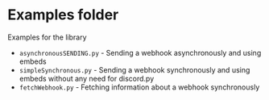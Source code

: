 # Examples folder

Examples for the library 

* `asynchronousSENDING.py` - Sending a webhook asynchronously and using embeds 
* `simpleSynchronous.py` - Sending a webhook synchronously and using embeds without any need for discord.py
* `fetchWebhook.py` - Fetching information about a webhook synchronously
